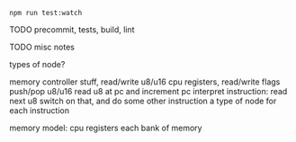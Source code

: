 ```
npm run test:watch
```


TODO precommit, tests, build, lint


TODO misc notes

types of node?

memory controller stuff, read/write u8/u16
cpu registers, read/write
flags
push/pop u8/u16
read u8 at pc and increment pc
interpret instruction:
	read next u8
	switch on that, and do some other instruction
a type of node for each instruction



memory model:
cpu registers
each bank of memory
